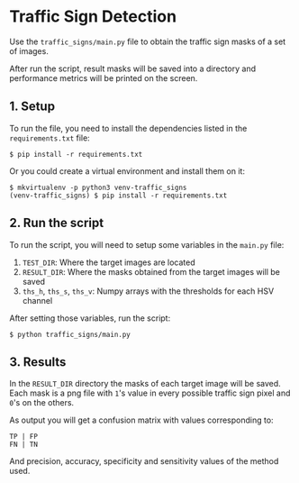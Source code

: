 # Traffic Sign Detection

Use the `traffic_signs/main.py` file to obtain the traffic sign masks of a set of images.

After run the script, result masks will be saved into a directory and performance metrics will be 
printed on the screen.

## 1. Setup

To run the file, you need to install the dependencies listed in the `requirements.txt` file:


```
$ pip install -r requirements.txt
```

Or you could create a virtual environment and install them on it:

```
$ mkvirtualenv -p python3 venv-traffic_signs
(venv-traffic_signs) $ pip install -r requirements.txt
```

## 2. Run the script

To run the script, you will need to setup some variables in the `main.py` file:

1. `TEST_DIR`: Where the target images are located
2. `RESULT_DIR`: Where the masks obtained from the target images will be saved
3. `ths_h`,  `ths_s`,  `ths_v`: Numpy arrays with the thresholds for each HSV channel

After setting those variables, run the script:

```
$ python traffic_signs/main.py
```

## 3. Results

In the `RESULT_DIR` directory the masks of each target image will be saved. Each mask is a png file with `1`'s value in 
every possible traffic sign pixel and `0`'s on the others.

As output you will get a confusion matrix with values corresponding to:

```
TP | FP
FN | TN
```

And precision, accuracy, specificity and sensitivity values of the method used.
